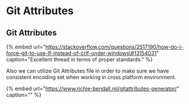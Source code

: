 # Git Attributes

## Git Attributes

{% embed url="https://stackoverflow.com/questions/2517190/how-do-i-force-git-to-use-lf-instead-of-crlf-under-windows\#13154031" caption="Excellent thread in terms of proper standards." %}

Also we can utilize Git Attributes file in order to make sure we have consistent encoding set when working in cross platform environment.

{% embed url="https://www.richie-bendall.ml/gitattributes-generator/" caption="" %}

